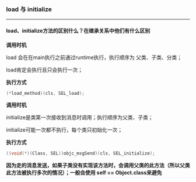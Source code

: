 ### load 与 initialize
---
#### load、initialize方法的区别什么？在继承关系中他们有什么区别

**调用时机**

load 会在在main执行之前通过runtime执行，执行顺序为 父类、子类、分类；

load肯定会执行且只会执行一次；

**执行方式**
``` C
(*load_method)(cls, SEL_load);
```

**调用时机**

initialize是类第一次接收到消息时调用；执行顺序为父类、子类；

initialize可能一次都不执行，每个类只初始化一次；

**执行方式**
``` C
((void(*)(Class, SEL))objc_msgSend)(cls, SEL_initialize);
```
**因为走的消息发送，如果子类没有实现该方法时，会调用父类的此方法（所以父类此方法被执行多次的情况）；一般会使用 self == Object.class来避免**